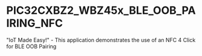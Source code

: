 # PIC32CXBZ2_WBZ45x_BLE_OOB_PAIRING_NFC
"IoT Made Easy!" - This application demonstrates the use of an NFC 4 Click for BLE OOB Pairing
